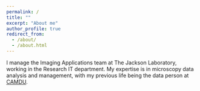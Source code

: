 ```yaml
---
permalink: /
title: ""
excerpt: "About me"
author_profile: true
redirect_from: 
  - /about/
  - /about.html
---
```


I manage the Imaging Applications team at The Jackson Laboratory, working in the Research IT department. My expertise is in microscopy data analysis and management, with my previous life being the data person at [CAMDU](https://www.warwick.ac.uk/camdu).
